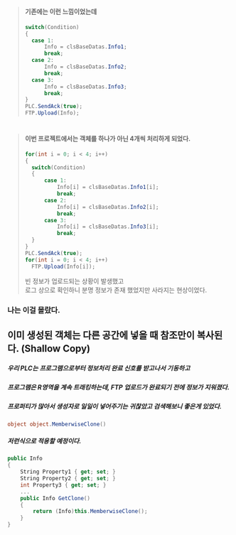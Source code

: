 # 
> #### 기존에는 이런 느낌이었는데   
> ```C#
> switch(Condition)
> {
> 	case 1:
> 		Info = clsBaseDatas.Info1;
> 		break;
> 	case 2:
> 		Info = clsBaseDatas.Info2;
> 		break;
> 	case 3:
> 		Info = clsBaseDatas.Info3;
> 		break;
> }
> PLC.SendAck(true);
> FTP.Upload(Info);
> ```   

# 
> #### 이번 프로젝트에서는 객체를 하나가 아닌 4개씩 처리하게 되었다.   
> ```C#
> for(int i = 0; i < 4; i++)
> {
> 	switch(Condition)
> 	{
> 		case 1:
> 			Info[i] = clsBaseDatas.Info1[i];
> 			break;
> 		case 2:
> 			Info[i] = clsBaseDatas.Info2[i];
> 			break;
> 		case 3:
> 			Info[i] = clsBaseDatas.Info3[i];
> 			break;
> 	}
> }
> PLC.SendAck(true);
> for(int i = 0; i < 4; i++)
> 	FTP.Upload(Info[i]);
> ```
> 빈 정보가 업로드되는 상황이 발생했고   
> 로그 상으로 확인하니 분명 정보가 존재 했었지만 사라지는 현상이었다.     
### 나는 이걸 몰랐다.
## 이미 생성된 객체는 다른 공간에 넣을 때 참조만이 복사된다. (Shallow Copy)

##### 우리 PLC는 프로그램으로부터 정보처리 완료 신호를 받고나서 기동하고   
##### 프로그램은 R영역을 계속 트래킹하는데, FTP 업로드가 완료되기 전에 정보가 지워졌다.      
##### 프로퍼티가 많아서 생성자로 일일이 넣어주기는 귀찮았고 검색해보니 좋은게 있었다.   
```C#
object object.MemberwiseClone()
```
##### 저런식으로 적용할 예정이다.   
```C#
public Info
{
	String Property1 { get; set; }
	String Property2 { get; set; }
	int Property3 { get; set; }
	...
	public Info GetClone()
	{
		return (Info)this.MemberwiseClone();
	}
}
```
